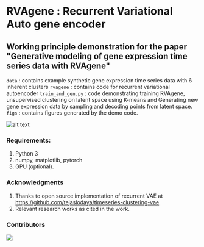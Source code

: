 # RVAgene : Recurrent Variational Auto gene encoder

## Working principle demonstration for the paper "Generative modeling of gene expression time series data with RVAgene"



`data` : contains example synthetic gene expression time series data with 6 inherent clusters
`rvagene` : contains code for recurrent variational autoencoder
`train_and_gen.py` : code demonstrating training RVAgene, unsupervised clustering on latent space using K-means and Generating new gene expression data by sampling and decoding points from latent space. 
`figs` : contains figures generated by the demo code.



![alt text](https://github.com/maclean-lab/RVAgene/blob/master/figs/demo.png?raw=true)

### Requirements:
1. Python 3
2. numpy, matplotlib, pytorch
3. GPU (optional).

### Acknowledgments

1. Thanks to open source implementation of recurrent VAE  at https://github.com/tejaslodaya/timeseries-clustering-vae
2. Relevant research works as cited in the work.

### Contributors
<a href="https://github.com/maclean-lab/RVAgene/graphs/contributors">
  <img src="https://con-img.web.app/image?repo=maclean-lab/RVAgene" />
</>

